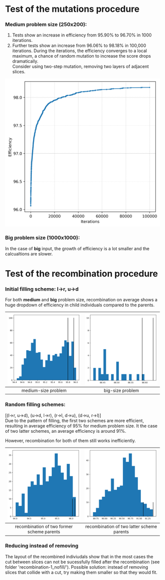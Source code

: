 # Test of the mutations procedure

### Medium problem size (250x200):
1. Tests show an increase in efficiency from 95.90% to 96.70% in 1000 iterations.  
2. Further tests show an increase from 96.06% to 98.18% in 100,000 iterations.
During the iterations, the efficiency converges to a local maximum, a chance of random mutation to increase the score drops dramatically.  
Consider using two-step mutation, removing two layers of adjacent slices.  
<img src="mutation/convergence.png" width="600">

### Big problem size (1000x1000):
In the case of __big__ input, the growth of efficiency is a lot smaller and the calcualtions are slower.


# Test of the recombination procedure
### Initial filling scheme: l->r, u->d
For both __medium__ and __big__ problem size, recombination on average shows a huge dropdown of efficiency in child individuals compared to the parents.  

| <img src="recombination-0/recombination_test_medium.png" width="350">   | <img src="recombination-0/recombination_test_big.png" width="350"> |
| :---: | :---: |
| medium-size problem | big-size problem |

### Random filling schemes: 
[(l->r, u->d), (u->d, l->r), (r->l, d->u), (d->u, r->l)]  
Due to the pattern of filling, the first two schemes are more efficient, resulting in average efficiency of 95% for medium problem size. 
It the case of two latter schemes, an average efficiency is around 91%.

However, recombination for both of them still works inefficiently.

| <img src="recombination-1_directions/recombination_good_dir.png" width="350">   | <img src="recombination-1_directions/recombination_bad_dir.png" width="350"> |
| :---: | :---: |
| recombination of two former scheme parents | recombination of two latter scheme parents |

### Reducing instead of removing
The layout of the recombined indiviudals show that in the most cases the cut between slices can not be sucessfully filled after the recombination (see folder 'recombination-1_nofill/'). Possible solution: instead of removing slices that collide with a cut, try making them smaller so that they would fit.

